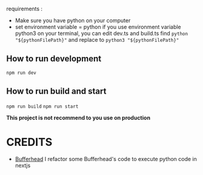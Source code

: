 requirements :
- Make sure you have python on your computer
- set environment variable = python
if you use environment variable python3 on your terminal, you can edit dev.ts and build.ts
find ``python "${pythonFilePath}"`` and replace to ``python3 "${pythonFilePath}"``

## How to run development
`npm run dev`

## How to run build and start
`npm run build`
`npm run start`

**This project is not recommend to you use on production**

# CREDITS
- [Bufferhead](https://github.com/bufferhead-code/nextjs-use-php)
I refactor some Bufferhead's code to execute python code in nextjs